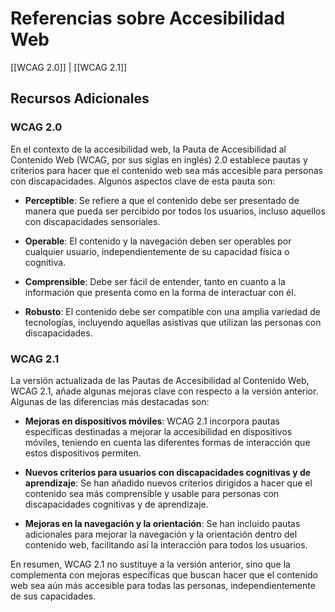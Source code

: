 # Referencias sobre Accesibilidad Web

[[WCAG 2.0]] | [[WCAG 2.1]]

## Recursos Adicionales

### WCAG 2.0

En el contexto de la accesibilidad web, la Pauta de Accesibilidad al Contenido Web (WCAG, por sus siglas en inglés) 2.0 establece pautas y criterios para hacer que el contenido web sea más accesible para personas con discapacidades. Algunos aspectos clave de esta pauta son:

- **Perceptible**: Se refiere a que el contenido debe ser presentado de manera que pueda ser percibido por todos los usuarios, incluso aquellos con discapacidades sensoriales.
  
- **Operable**: El contenido y la navegación deben ser operables por cualquier usuario, independientemente de su capacidad física o cognitiva.

- **Comprensible**: Debe ser fácil de entender, tanto en cuanto a la información que presenta como en la forma de interactuar con él.

- **Robusto**: El contenido debe ser compatible con una amplia variedad de tecnologías, incluyendo aquellas asistivas que utilizan las personas con discapacidades.

### WCAG 2.1

La versión actualizada de las Pautas de Accesibilidad al Contenido Web, WCAG 2.1, añade algunas mejoras clave con respecto a la versión anterior. Algunas de las diferencias más destacadas son:

- **Mejoras en dispositivos móviles**: WCAG 2.1 incorpora pautas específicas destinadas a mejorar la accesibilidad en dispositivos móviles, teniendo en cuenta las diferentes formas de interacción que estos dispositivos permiten.

- **Nuevos criterios para usuarios con discapacidades cognitivas y de aprendizaje**: Se han añadido nuevos criterios dirigidos a hacer que el contenido sea más comprensible y usable para personas con discapacidades cognitivas y de aprendizaje.

- **Mejoras en la navegación y la orientación**: Se han incluido pautas adicionales para mejorar la navegación y la orientación dentro del contenido web, facilitando así la interacción para todos los usuarios.

En resumen, WCAG 2.1 no sustituye a la versión anterior, sino que la complementa con mejoras específicas que buscan hacer que el contenido web sea aún más accesible para todas las personas, independientemente de sus capacidades.
